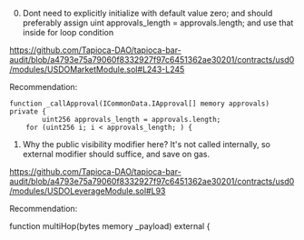 0. Dont need to explicitly initialize with default value zero; and should preferably assign uint approvals_length = approvals.length; and use that inside for loop condition

https://github.com/Tapioca-DAO/tapioca-bar-audit/blob/a4793e75a79060f8332927f97c6451362ae30201/contracts/usd0/modules/USDOMarketModule.sol#L243-L245

Recommendation:

    function _callApproval(ICommonData.IApproval[] memory approvals) private {  
    		uint256 approvals_length = approvals.length;
        for (uint256 i; i < approvals_length; ) {


1. Why the public visibility modifier here? It's not called internally, so external modifier should suffice, and save on gas.

https://github.com/Tapioca-DAO/tapioca-bar-audit/blob/a4793e75a79060f8332927f97c6451362ae30201/contracts/usd0/modules/USDOLeverageModule.sol#L93

Recommendation:

function multiHop(bytes memory _payload) external {